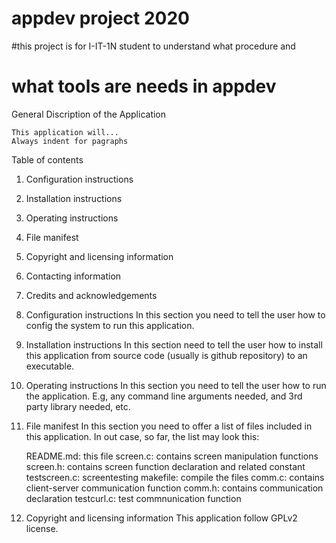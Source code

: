 # appdev project 2020

#this project is for I-IT-1N student to understand what procedure and
# what tools are needs in appdev

General Discription of the Application

	This application will...
	Always indent for pagraphs

Table of contents
1. Configuration instructions
2. Installation instructions
3. Operating instructions
4. File manifest
5. Copyright and licensing information
6. Contacting information
7. Credits and acknowledgements

1. Configuration instructions
	In this section you need to tell the user how to config the system
	to run this application.

2. Installation instructions
	In this section need to tell the user how to install this application
	from source code (usually is github repository) to an executable.

3. Operating instructions
	In this section you need to tell the user how to run the application. E.g,
	any command line arguments needed, and 3rd party library needed, etc.

4. File manifest
	In this section you need to offer a list of files included in this 
	application. In out case, so far, the list may look this:

	README.md:		this file
	screen.c:		contains screen manipulation functions
	screen.h:		contains screen function declaration and related constant
	testscreen.c:	screentesting
	makefile:		compile the files
	comm.c:			contains client-server communication function
	comm.h:			contains communication declaration
	testcurl.c:		test commnunication function

5. Copyright and licensing information
	This application follow GPLv2 license.
